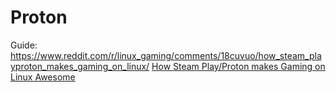 # Proton
Guide: https://www.reddit.com/r/linux_gaming/comments/18cuvuo/how_steam_playproton_makes_gaming_on_linux/
[How Steam Play/Proton makes Gaming on Linux Awesome](https://youtu.be/yhtvx6ZayCA)
